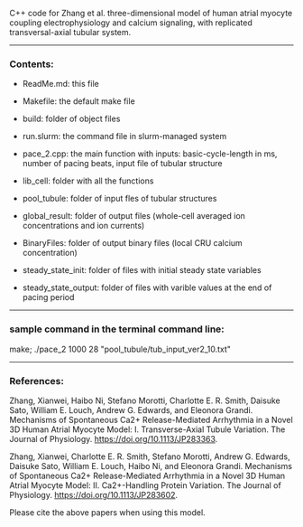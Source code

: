 C++ code for Zhang et al. three-dimensional model of human atrial myocyte coupling electrophysiology and calcium signaling, with replicated transversal-axial tubular system.
_____________________________________________________________________________________________________
### Contents:

* ReadMe.md:					this file  

* Makefile:					the default make file  
* build:						folder of object files  
* run.slurm:				the command file in slurm-managed system   

* pace_2.cpp:					the main function with inputs: basic-cycle-length in ms, number of pacing beats, input file of tubular structure  
* lib_cell: 					folder with all the functions  
* pool_tubule: 				folder of input fles of tubular structures  

* global_result:				folder of output files (whole-cell averaged ion concentrations and ion currents)  
* BinaryFiles: 				folder of output binary files (local CRU calcium concentration)  

* steady_state_init: 			folder of files with initial steady state variables  
* steady_state_output: 		folder of files with varible values at the end of pacing period   

_____________________________________________________________________________________________________
### sample command in the terminal command line:  
make; ./pace_2 1000 28 "pool_tubule/tub_input_ver2_10.txt"
_____________________________________________________________________________________________________

### References:

Zhang, Xianwei, Haibo Ni, Stefano Morotti, Charlotte E. R. Smith, Daisuke Sato, William E. Louch, Andrew G. Edwards, and Eleonora Grandi. Mechanisms of Spontaneous Ca2+ Release-Mediated Arrhythmia in a Novel 3D Human Atrial Myocyte Model: I. Transverse-Axial Tubule Variation. The Journal of Physiology. https://doi.org/10.1113/JP283363.

Zhang, Xianwei, Charlotte E. R. Smith, Stefano Morotti, Andrew G. Edwards, Daisuke Sato, William E. Louch, Haibo Ni, and Eleonora Grandi. Mechanisms of Spontaneous Ca2+ Release-Mediated Arrhythmia in a Novel 3D Human Atrial Myocyte Model: II. Ca2+-Handling Protein Variation. The Journal of Physiology.  https://doi.org/10.1113/JP283602.

Please cite the above papers when using this model.
